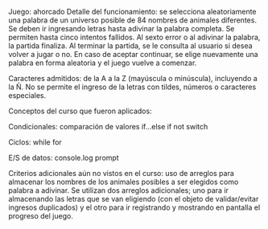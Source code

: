 Juego: ahorcado
Detalle del funcionamiento: se selecciona aleatoriamente una palabra de un universo posible de 84 nombres de animales diferentes. Se deben ir ingresando letras hasta adivinar la palabra completa. Se permiten hasta cinco intentos fallidos. Al sexto error o al adivinar la palabra, la partida finaliza.
Al terminar la partida, se le consulta al usuario si desea volver a jugar o no. En caso de aceptar continuar, se elige nuevamente una palabra en forma aleatoria y el juego vuelve a comenzar.


Caracteres admitidos: de la A a la Z (mayúscula o minúscula), incluyendo a la Ñ. No se permite el ingreso de la letras con tildes, números o caracteres especiales.

Conceptos del curso que fueron aplicados:

Condicionales:
comparación de valores
if...else
if not
switch

Ciclos:
while
for

E/S de datos:
console.log
prompt

Criterios adicionales aún no vistos en el curso: uso de arreglos para almacenar los nombres de los animales posibles a ser elegidos como palabra a adivinar. Se utilizan dos arreglos adicionales; uno para ir almacenando las letras que se van eligiendo (con el objeto de validar/evitar ingresos duplicados) y el otro para ir registrando y mostrando en pantalla el progreso del juego.
